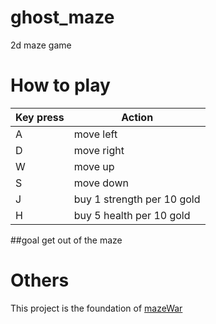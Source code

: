 # ghost_maze
2d maze game

# How to play

 Key press | Action
 ----------|--------
 A|move left
 D|move right
 W|move up
 S|move down
 J|buy 1 strength per 10 gold
 H|buy 5 health per 10 gold
##goal
get out of the maze

# Others
This project is the foundation of [mazeWar](https://github.com/tcode2k16/mazeWar)
